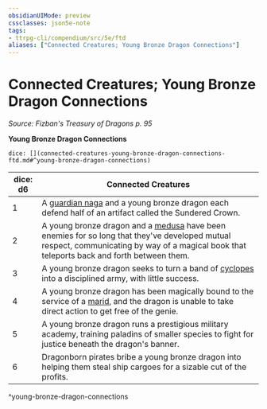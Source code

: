 ```yaml
---
obsidianUIMode: preview
cssclasses: json5e-note
tags:
- ttrpg-cli/compendium/src/5e/ftd
aliases: ["Connected Creatures; Young Bronze Dragon Connections"]
---
```

# Connected Creatures; Young Bronze Dragon Connections
*Source: Fizban's Treasury of Dragons p. 95* 

**Young Bronze Dragon Connections**

`dice: [](connected-creatures-young-bronze-dragon-connections-ftd.md#^young-bronze-dragon-connections)`

| dice: d6 | Connected Creatures |
|----------|---------------------|
| 1 | A [guardian naga](guardian-naga.md) and a young bronze dragon each defend half of an artifact called the Sundered Crown. |
| 2 | A young bronze dragon and a [medusa](medusa.md) have been enemies for so long that they've developed mutual respect, communicating by way of a magical book that teleports back and forth between them. |
| 3 | A young bronze dragon seeks to turn a band of [cyclopes](cyclops.md) into a disciplined army, with little success. |
| 4 | A young bronze dragon has been magically bound to the service of a [marid](marid.md), and the dragon is unable to take direct action to get free of the genie. |
| 5 | A young bronze dragon runs a prestigious military academy, training paladins of smaller species to fight for justice beneath the dragon's banner. |
| 6 | Dragonborn pirates bribe a young bronze dragon into helping them steal ship cargoes for a sizable cut of the profits. |
^young-bronze-dragon-connections